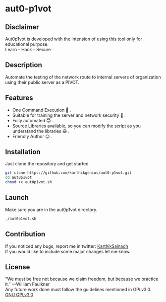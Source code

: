 # aut0-p1vot
## Disclaimer
Aut0p1vot is developed with the intension of using this tool only for educational purpose.  
Learn - Hack - Secure

## Description
Automate the testing of the network route to internal servers of organization using their public server as a PIVOT.  

## Features
* One Command Execution :star_struck:	.  
* Suitable for training the server and network security :slightly_smiling_face:	.  
* Fully automated :innocent:	. 
* Source Libraries available, so you can modify the script as you understand the libraries :smiley:	 .  
* Friendly Author :wink: .  

## Installation
Just clone the repository and get started

```bash
git clone https://github.com/karthikgenius/aut0-p1vot.git
cd aut0p1vot
chmod +x aut0p1vot.sh
```
## Launch
Make sure you are in the aut0p1vot directory.
```bash
./aut0p1vot.sh
```
## Contribution
If you noticed any bugs, report me in twitter:
[KarthikSainadh](https://twitter.com/Karthikgenius19)  
If you would like to include some major changes let me know.

## License
"We must be free not because we claim freedom, but because we practice it.” —William Faulkner  
Any future work done must follow the guidelines mentioned in GPLv3.0.  
[GNU GPLv3.0](https://choosealicense.com/licenses/gpl-3.0/)
